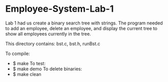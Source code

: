 # Employee-System-Lab-1
Lab 1 had us create a binary search tree with strings.
The program needed to add an employee, delete an employee, and display the current tree to show all employees currently in the tree.

This directory contains: 
bst.c, bst.h, runBst.c

To compile:
* $ make
To test:
* $ make demo
To delete binaries:
* $ make clean

